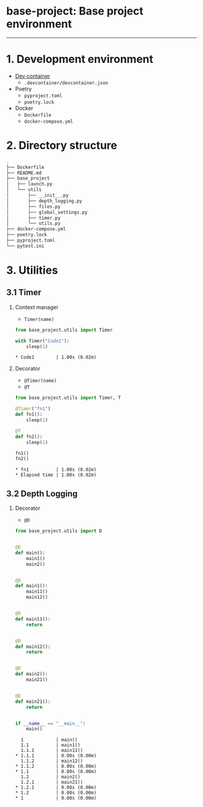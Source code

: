# base-project: Base project environment

---

# 1. Development environment

- [Dev container](https://code.visualstudio.com/docs/devcontainers/containers)
  - `.devcontainer/devcontainer.json`
- Poetry
  - `pyproject.toml`
  - `poetry.lock`
- Docker
  - `Dockerfile`
  - `docker-compose.yml`

# 2. Directory structure

```bash
.
├── Dockerfile
├── README.md
├── base_project
│   ├── launch.py
│   └── utils
│       ├── __init__.py
│       ├── depth_logging.py
│       ├── files.py
│       ├── global_settings.py
│       ├── timer.py
│       └── utils.py
├── docker-compose.yml
├── poetry.lock
├── pyproject.toml
└── pytest.ini
```

# 3. Utilities

## 3.1 Timer

1. Context manager

   - `Timer(name)`

   ```python
   from base_project.utils import Timer

   with Timer("Code1"):
       sleep(1)
   ```

   ```
   * Code1        | 1.00s (0.02m)
   ```

2. Decorator

   - `@Timer(name)`
   - `@T`

   ```python
   from base_project.utils import Timer, T

   @Timer("fn1")
   def fn1():
       sleep(1)

   @T
   def fn2():
       sleep(1)

   fn1()
   fn2()
   ```

   ```
   * fn1          | 1.00s (0.02m)
   * Elapsed time | 1.00s (0.02m)
   ```

## 3.2 Depth Logging

1. Decorator

   - `@D`

   ```python
   from base_project.utils import D


   @D
   def main():
       main1()
       main2()


   @D
   def main1():
       main11()
       main12()


   @D
   def main11():
       return


   @D
   def main12():
       return


   @D
   def main2():
       main21()


   @D
   def main21():
       return


   if __name__ == "__main__":
       main()
   ```

   ```
     1            | main()
     1.1          | main1()
     1.1.1        | main11()
   * 1.1.1        | 0.00s (0.00m)
     1.1.2        | main12()
   * 1.1.2        | 0.00s (0.00m)
   * 1.1          | 0.00s (0.00m)
     1.2          | main2()
     1.2.1        | main21()
   * 1.2.1        | 0.00s (0.00m)
   * 1.2          | 0.00s (0.00m)
   * 1            | 0.00s (0.00m)
   ```
